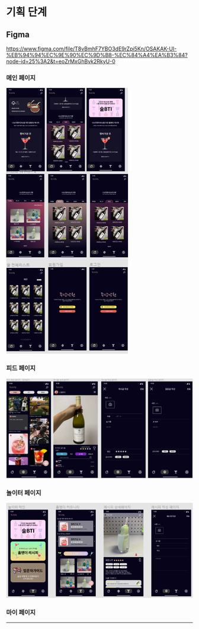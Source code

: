 # 기획 단계

## Figma

https://www.figma.com/file/T8vBmhF7YBO3dE9rZpi5Kn/OSAKAK-UI-%EB%94%94%EC%9E%90%EC%9D%B8-%EC%84%A4%EA%B3%84?node-id=25%3A2&t=eoZrMxGhBvk2RkyU-0

### 메인 페이지
![figma_feedpage.png](img/figma_mainpage.png)

### 피드 페이지

![figma_feedpage.png](img/figma_feedpage.png)

### 놀이터 페이지

![figma_cocktailpage.png](img/figma_cocktailpage.png)



### 마이 페이지

---
